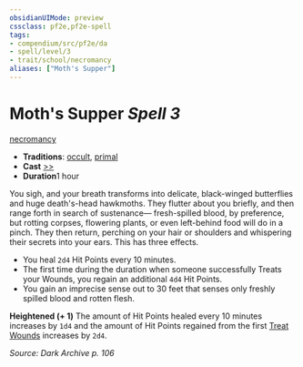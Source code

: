 ```yaml
---
obsidianUIMode: preview
cssclass: pf2e,pf2e-spell
tags:
- compendium/src/pf2e/da
- spell/level/3
- trait/school/necromancy
aliases: ["Moth's Supper"]
---
```

# Moth's Supper *Spell 3*   
[necromancy](necromancy.md)  

- **Traditions**: [occult](occult.md), [primal](primal.md)
- **Cast** [>>](chapter-9-playing-the-game.md#Actions "Two-Action") 
- **Duration**1 hour

You sigh, and your breath transforms into delicate, black-winged butterflies and huge death's-head hawkmoths. They flutter about you briefly, and then range forth in search of sustenance— fresh-spilled blood, by preference, but rotting corpses, flowering plants, or even left-behind food will do in a pinch. They then return, perching on your hair or shoulders and whispering their secrets into your ears. This has three effects.

- You heal `2d4` Hit Points every 10 minutes.
- The first time during the duration when someone successfully Treats your Wounds, you regain an additional `4d4` Hit Points.
- You gain an imprecise sense out to 30 feet that senses only freshly spilled blood and rotten flesh.

**Heightened (+ 1)** The amount of Hit Points healed every 10 minutes increases by `1d4` and the amount of Hit Points regained from the first [Treat Wounds](treat-wounds.md) increases by `2d4`.

*Source: Dark Archive p. 106*